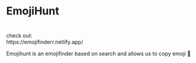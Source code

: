 <h1>EmojiHunt</h1>
<h3 align="center"></h3>
<br/>
check out:<br/>
https://emojifinderr.netlify.app/
<br/>

Emojihunt is an emojifinder based on search and allows us to copy emoji :smiling_face_with_three_hearts:
